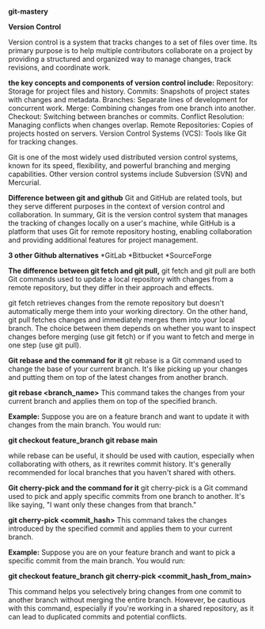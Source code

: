 **git-mastery**

**Version Control**

Version control is a system that tracks changes to a set of files over time. Its primary purpose is to help multiple contributors collaborate on a project by providing a structured and organized way to manage changes, track revisions, and coordinate work.

__the key concepts and components of version control include:__
Repository: Storage for project files and history.
Commits: Snapshots of project states with changes and metadata.
Branches: Separate lines of development for concurrent work.
Merge: Combining changes from one branch into another.
Checkout: Switching between branches or commits.
Conflict Resolution: Managing conflicts when changes overlap.
Remote Repositories: Copies of projects hosted on servers.
Version Control Systems (VCS): Tools like Git for tracking changes.

Git is one of the most widely used distributed version control systems, known for its speed, flexibility, and powerful branching and merging capabilities. Other version control systems include Subversion (SVN) and Mercurial.

**Difference between git and github**
Git and GitHub are related tools, but they serve different purposes in the context of version control and collaboration.
In summary, Git is the version control system that manages the tracking of changes locally on a user's machine, while GitHub is a platform that uses Git for remote repository hosting, enabling collaboration and providing additional features for project management.

**3 other Github alternatives**
*GitLab
*Bitbucket
\*SourceForge

**The difference between git fetch and git pull,**
git fetch and git pull are both Git commands used to update a local repository with changes from a remote repository, but they differ in their approach and effects.

git fetch retrieves changes from the remote repository but doesn't automatically merge them into your working directory. On the other hand, git pull fetches changes and immediately merges them into your local branch. The choice between them depends on whether you want to inspect changes before merging (use git fetch) or if you want to fetch and merge in one step (use git pull).

**Git rebase and the command for it**
git rebase is a Git command used to change the base of your current branch. It's like picking up your changes and putting them on top of the latest changes from another branch.

__git rebase <branch_name>__
This command takes the changes from your current branch and applies them on top of the specified branch.

**Example:**
Suppose you are on a feature branch and want to update it with changes from the main branch. You would run:

__git checkout feature_branch__
__git rebase main__

while rebase can be useful, it should be used with caution, especially when collaborating with others, as it rewrites commit history. It's generally recommended for local branches that you haven't shared with others.

**Git cherry-pick and the command for it**
git cherry-pick is a Git command used to pick and apply specific commits from one branch to another. It's like saying, "I want only these changes from that branch."

__git cherry-pick <commit_hash>__
This command takes the changes introduced by the specified commit and applies them to your current branch.

**Example:**
Suppose you are on your feature branch and want to pick a specific commit from the main branch. You would run:

__git checkout feature_branch__
__git cherry-pick <commit_hash_from_main>__

This command helps you selectively bring changes from one commit to another branch without merging the entire branch. However, be cautious with this command, especially if you're working in a shared repository, as it can lead to duplicated commits and potential conflicts.

